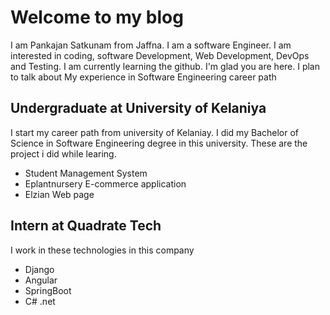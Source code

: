 # Welcome to my blog
I am Pankajan Satkunam from Jaffna. I am a software Engineer. I am interested in coding, software Development, Web Development, DevOps and Testing. I am currently learning the github.
I'm glad you are here. I plan to talk about My experience in Software Engineering career path

## Undergraduate at University of Kelaniya
I start my career path from university of Kelaniay. I did my Bachelor of Science in Software Engineering degree in this university. These are the project i did while learing.
- Student Management System
- Eplantnursery E-commerce application
- Elzian Web page

## Intern at Quadrate Tech
I work in these technologies in this company
- Django
- Angular
- SpringBoot
- C# .net
